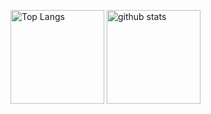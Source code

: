 <p align="left"> 
  <img alt="Top Langs" height="150px" src="https://github-readme-stats.vercel.app/api/top-langs/?username=kamesan1577&layout=compact&show_icons=true&theme=swift" />
  <img alt="github stats" height="150px" src="https://github-readme-stats.vercel.app/api?username=kamesan1577&theme=swift&show_icons=ture" />
</p>
